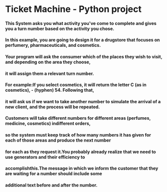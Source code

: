 # Ticket Machine - Python project 

#### This System asks you what activity you've come to complete and gives you a turn number based on the activity you chose.
#### In this example, you are going to design it for a drugstore that focuses on perfumery, pharmaceuticals, and cosmetics.
#### Your program will ask the consumer which of the places they wish to visit, and depending on the area they choose, 
#### it will assign them a relevant turn number.

#### For example:If you select cosmetics, it will return the letter C (as in cosmetics), - (hyphen) 54. Following that, 
#### it will ask us if we want to take another number to simulate the arrival of a new client, and the process will be repeated.

#### Customers will take different numbers for different areas (perfumes, medicine, cosmetics) indifferent orders, 
#### so the system must keep track of how many numbers it has given for each of those areas and produce the next number 
#### for each as they request it.You probably already realize that we need to use generators and their efficiency to 
#### accomplishthis.The message in which we inform the customer that they are waiting for a number should include some 
#### additional text before and after the number.
